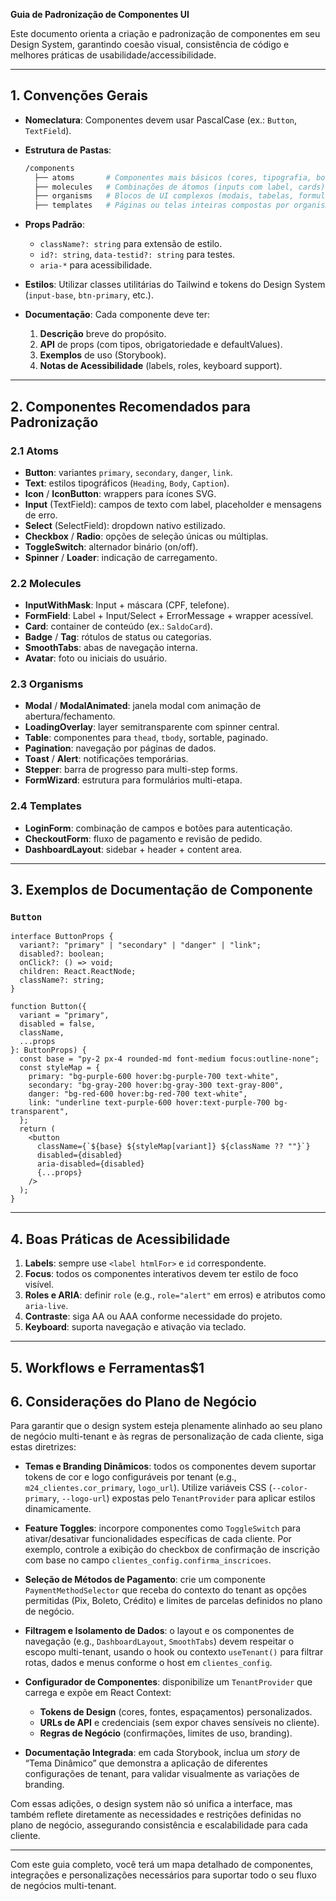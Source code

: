 **Guia de Padronização de Componentes UI**

Este documento orienta a criação e padronização de componentes em seu Design System, garantindo coesão visual, consistência de código e melhores práticas de usabilidade/accessibilidade.

---

## 1. Convenções Gerais

- **Nomeclatura**: Componentes devem usar PascalCase (ex.: `Button`, `TextField`).
- **Estrutura de Pastas**:

  ```bash
  /components
    ├── atoms       # Componentes mais básicos (cores, tipografia, botões)
    ├── molecules   # Combinações de átomos (inputs com label, cards)
    ├── organisms   # Blocos de UI complexos (modais, tabelas, formulários)
    ├── templates   # Páginas ou telas inteiras compostas por organisms
  ```

- **Props Padrão**:

  - `className?: string` para extensão de estilo.
  - `id?: string`, `data-testid?: string` para testes.
  - `aria-*` para acessibilidade.

- **Estilos**: Utilizar classes utilitárias do Tailwind e tokens do Design System (`input-base`, `btn-primary`, etc.).
- **Documentação**: Cada componente deve ter:

  1. **Descrição** breve do propósito.
  2. **API** de props (com tipos, obrigatoriedade e defaultValues).
  3. **Exemplos** de uso (Storybook).
  4. **Notas de Acessibilidade** (labels, roles, keyboard support).

---

## 2. Componentes Recomendados para Padronização

### 2.1 Atoms

- **Button**: variantes `primary`, `secondary`, `danger`, `link`.
- **Text**: estilos tipográficos (`Heading`, `Body`, `Caption`).
- **Icon** / **IconButton**: wrappers para ícones SVG.
- **Input** (TextField): campos de texto com label, placeholder e mensagens de erro.
- **Select** (SelectField): dropdown nativo estilizado.
- **Checkbox** / **Radio**: opções de seleção únicas ou múltiplas.
- **ToggleSwitch**: alternador binário (on/off).
- **Spinner** / **Loader**: indicação de carregamento.

### 2.2 Molecules

- **InputWithMask**: Input + máscara (CPF, telefone).
- **FormField**: Label + Input/Select + ErrorMessage + wrapper acessível.
- **Card**: container de conteúdo (ex.: `SaldoCard`).
- **Badge** / **Tag**: rótulos de status ou categorias.
- **SmoothTabs**: abas de navegação interna.
- **Avatar**: foto ou iniciais do usuário.

### 2.3 Organisms

- **Modal** / **ModalAnimated**: janela modal com animação de abertura/fechamento.
- **LoadingOverlay**: layer semitransparente com spinner central.
- **Table**: componentes para `thead`, `tbody`, sortable, paginado.
- **Pagination**: navegação por páginas de dados.
- **Toast** / **Alert**: notificações temporárias.
- **Stepper**: barra de progresso para multi-step forms.
- **FormWizard**: estrutura para formulários multi-etapa.

### 2.4 Templates

- **LoginForm**: combinação de campos e botões para autenticação.
- **CheckoutForm**: fluxo de pagamento e revisão de pedido.
- **DashboardLayout**: sidebar + header + content area.

---

## 3. Exemplos de Documentação de Componente

### `Button`

```tsx
interface ButtonProps {
  variant?: "primary" | "secondary" | "danger" | "link";
  disabled?: boolean;
  onClick?: () => void;
  children: React.ReactNode;
  className?: string;
}

function Button({
  variant = "primary",
  disabled = false,
  className,
  ...props
}: ButtonProps) {
  const base = "py-2 px-4 rounded-md font-medium focus:outline-none";
  const styleMap = {
    primary: "bg-purple-600 hover:bg-purple-700 text-white",
    secondary: "bg-gray-200 hover:bg-gray-300 text-gray-800",
    danger: "bg-red-600 hover:bg-red-700 text-white",
    link: "underline text-purple-600 hover:text-purple-700 bg-transparent",
  };
  return (
    <button
      className={`${base} ${styleMap[variant]} ${className ?? ""}`}
      disabled={disabled}
      aria-disabled={disabled}
      {...props}
    />
  );
}
```

---

## 4. Boas Práticas de Acessibilidade

1. **Labels**: sempre use `<label htmlFor>` e `id` correspondente.
2. **Focus**: todos os componentes interativos devem ter estilo de foco visível.
3. **Roles e ARIA**: definir `role` (e.g., `role="alert"` em erros) e atributos como `aria-live`.
4. **Contraste**: siga AA ou AAA conforme necessidade do projeto.
5. **Keyboard**: suporta navegação e ativação via teclado.

---

## 5. Workflows e Ferramentas\$1

## 6. Considerações do Plano de Negócio

Para garantir que o design system esteja plenamente alinhado ao seu plano de negócio multi-tenant e às regras de personalização de cada cliente, siga estas diretrizes:

- **Temas e Branding Dinâmicos**: todos os componentes devem suportar tokens de cor e logo configuráveis por tenant (e.g., `m24_clientes.cor_primary`, `logo_url`). Utilize variáveis CSS (`--color-primary`, `--logo-url`) expostas pelo `TenantProvider` para aplicar estilos dinamicamente.

- **Feature Toggles**: incorpore componentes como `ToggleSwitch` para ativar/desativar funcionalidades específicas de cada cliente. Por exemplo, controle a exibição do checkbox de confirmação de inscrição com base no campo `clientes_config.confirma_inscricoes`.

- **Seleção de Métodos de Pagamento**: crie um componente `PaymentMethodSelector` que receba do contexto do tenant as opções permitidas (Pix, Boleto, Crédito) e limites de parcelas definidos no plano de negócio.

- **Filtragem e Isolamento de Dados**: o layout e os componentes de navegação (e.g., `DashboardLayout`, `SmoothTabs`) devem respeitar o escopo multi-tenant, usando o hook ou contexto `useTenant()` para filtrar rotas, dados e menus conforme o host em `clientes_config`.

- **Configurador de Componentes**: disponibilize um `TenantProvider` que carrega e expõe em React Context:

  - **Tokens de Design** (cores, fontes, espaçamentos) personalizados.
  - **URLs de API** e credenciais (sem expor chaves sensíveis no cliente).
  - **Regras de Negócio** (confirmações, limites de uso, branding).

- **Documentação Integrada**: em cada Storybook, inclua um _story_ de “Tema Dinâmico” que demonstra a aplicação de diferentes configurações de tenant, para validar visualmente as variações de branding.

Com essas adições, o design system não só unifica a interface, mas também reflete diretamente as necessidades e restrições definidas no plano de negócio, assegurando consistência e escalabilidade para cada cliente.

---

Com este guia completo, você terá um mapa detalhado de componentes, integrações e personalizações necessários para suportar todo o seu fluxo de negócios multi-tenant.
